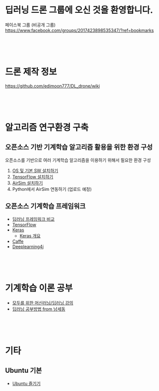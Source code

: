 # 딥러닝 드론 그룹에 오신 것을 환영합니다.
페이스북 그룹 (비공개 그룹) <br/>
https://www.facebook.com/groups/2017423898535347/?ref=bookmarks

<br/><br/><br/>

# 드론 제작 정보
https://github.com/edimoon777/DL_drone/wiki

<br/><br/><br/>

# 알고리즘 연구환경 구축
## 오픈소스 기반 기계학습 알고리즘 활용을 위한 환경 구성
오픈소스를 기반으로 여러 기계학습 알고리즘을 이용하기 위해서 필요한 환경 구성

1. [OS 및 기본 SW 설치하기](/docs/Install_OS_SW.md)
2. [TensorFlow 설치하기](/docs/Install_TensorFlow.md)
3. [AirSim 설치하기](https://github.com/Microsoft/AirSim/blob/master/docs/build_linux.md)
4. Python에서 AirSim 연동하기 (업로드 예정)

## 오픈소스 기계학습 프레임워크
* [딥러닝 프레임워크 비교](https://www.slideshare.net/JunyiSong1/ss-75552936)
* [TensorFlow](https://www.tensorflow.org/)
* [Keras](https://keras.io/)
  * [Keras 개요](https://www.slideshare.net/madvirus/keras-intro)
* [Caffe](http://caffe.berkeleyvision.org/)
* [Deeplearning4j](https://deeplearning4j.org/kr/compare-dl4j-torch7-pylearn)

<br/><br/><br/>

# 기계학습 이론 공부
* [모두를 위한 머신러닝/딥러닝 강의](http://hunkim.github.io/ml/)
* [딥러닝 공부방법 from 남세동](https://www.facebook.com/dgtgrade/posts/1672920599433466)

<br/><br/><br/>

# 기타
## Ubuntu 기본
* [Ubuntu 즐기기](/docs/EnjoyUbuntu.md)
